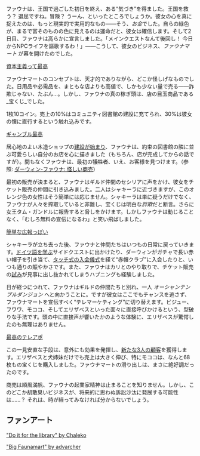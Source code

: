 <!-- title: セレス・ファウナ -->
<!-- status: 生存 -->

ファウナは、王国で過ごした初日を終え、ある“気づき”を得ました。王国を救う？ 退屈ですね。冒険？ うーん、といったところでしょうか。彼女の心を真に捉えたのは、もっと現実的で実用的なもの――そう、*お金*でした。自らの緑色が、まるで富そのものの色に見えるのは運命だと、彼女は確信します。そして2日目、ファウナは高らかに宣言しました。「メインクエストなんて後回し！ 今日からNPCライフを謳歌するわ！」――こうして、彼女のビジネス、_ファウナマート_ が幕を開けたのでした。

[資本主義って最高](#embed:https://www.youtube.com/live/eUQWfgVwwpo?feature=shared&t=176)

ファウナマートのコンセプトは、天才的でありながら、どこか怪しげなものでした。日用品や必需品を、まともな店よりも高値で、しかも少ない量で売る――詐欺じゃない、たぶん…。しかし、ファウナの真の稼ぎ頭は、店の目玉商品である_宝くじ_でした。

1枚10コイン。売上の10%はコミュニティ図書館の建設に充てられ、30%は彼女の懐に直行するという触れ込みです。

[ギャンブル最高](#embed:https://www.youtube.com/live/eUQWfgVwwpo?t=646)

居心地のよい木造ショップの[建設が始まり](https://www.youtube.com/live/eUQWfgVwwpo?feature=shared&t=3387)、ファウナは、約束の図書館の隣に並ぶ可愛らしい自分のお店を心に描きました（もちろん、店が完成してからの話ですが）。間もなくファウナは、最初の~~犠牲者~~、いえ、お客様を見つけます。（参照: [ダーウィン-ファウナ: 怪しい商売](#edge:moom-fauna)）

最初の販売が決まると、ファウナはギルド仲間のセシリアに声をかけ、彼女をチケット販売の仲間に引き込みました。二人はシャキーラに近づきますが、このオレンジ色の女性はそう簡単には応じません。シャキーラは単に疑うだけでなく、ファウナが人々を搾取していると非難し、宝くじは明白な*詐欺*だと断言。さらに女王タム・ガンドルに報告すると脅しをかけます。しかしファウナは動じることなく、「むしろ無料の宣伝になるわ」と笑い飛ばしました。

[簡単な広報っぽい](#embed:https://www.youtube.com/live/eUQWfgVwwpo?feature=shared&t=11970)

シャキーラが立ち去った後、ファウナと仲間たちはいつもの日常に戻っていきます。[ドイツ語を学ぶ](https://www.youtube.com/live/eUQWfgVwwpo?feature=shared&t=12106)サイドクエストに出かけたり、ダーウィンがガチャで長い赤い帽子を引き当て、[タッチ式の入会儀式](https://www.youtube.com/live/eUQWfgVwwpo?feature=shared&t=13042)を経て“赤帽クラブ”に入会したりと、いつも通りの賑やかさです。また、ファウナはカリとのやり取りで、チケット販売の[試み](https://www.youtube.com/live/eUQWfgVwwpo?feature=shared&t=13530)が見事に出し抜かれてしまうハプニングも経験しました。

日が経つにつれて、ファウナはギルドの仲間たちと別れ、一人 _オーシャンテンプルダンジョン_ へと向かうことに。ですが彼女はここでもチャンスを逃さず、ファウナマートを宣伝すべく“テレマーケティング”に切り替えます。ビジュー、フワワ、モココ、そしてエリザベスといった面々に直接呼びかけるという、型破りな手法です。頭の中に直接声が響いたかのような体験に、エリザベスが驚愕したのも無理はありません。

[最高のテレアポ](#embed:https://www.youtube.com/live/eUQWfgVwwpo?t=14874)

この一見安直な手段は、意外にも効果を発揮し、[新たな3人の顧客](https://www.youtube.com/live/eUQWfgVwwpo?feature=shared&t=15005)を獲得します。エリザベスと犬姉妹だけでも売上は大きく伸び、特にモココは、なんと68枚もの宝くじを購入しました。ファウナマートの滑り出しは、まさに絶好調だったのです。

商売は順風満帆、ファウナの起業家精神は止まることを知りません。しかし、このどこか胡散臭いビジネスが、将来的に思わぬ訴訟沙汰に発展する可能性は……？ それは、時が経ってみなければ分からないでしょう。

## ファンアート

["Do it for the library" by Chaleko](https://x.com/Chalek0/status/1830748696935313524)

["Big Faunamart" by advarcher](https://x.com/Anonamos_701/status/1831146945597038826)
